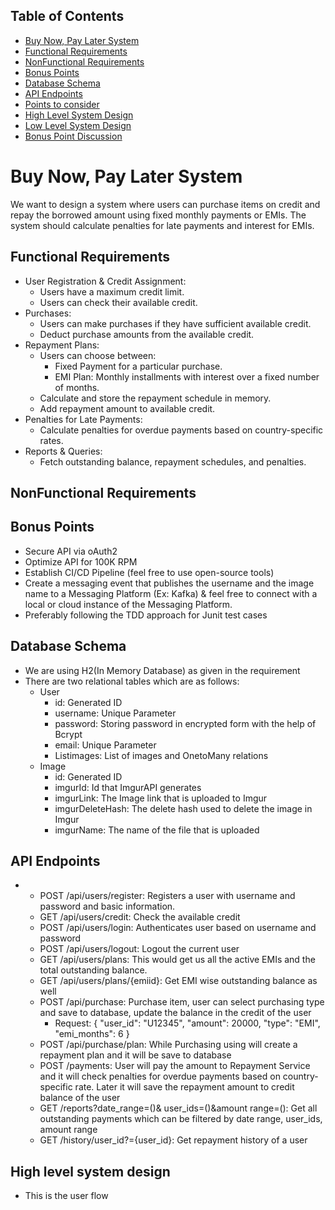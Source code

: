 
## Table of Contents
- [Buy Now, Pay Later System](#BuyNowPayLaterSystem)
- [Functional Requirements](#functional-requirements) 
- [NonFunctional Requirements](#nonfunctional-requirements)
- [Bonus Points](#Bonus-Points)
- [Database Schema](#database-schema)
- [API Endpoints](#api-endpoints)
- [Points to consider](#points-to-consider)
- [High Level System Design](#high-level-system-design)
- [Low Level System Design](#low-level-system-design)
- [Bonus Point Discussion](#bonus-points-discussion)
# Buy Now, Pay Later System

  We want to design a system where users can purchase items on credit and repay the borrowed amount using fixed monthly payments or EMIs. The system should calculate penalties for late payments and interest for EMIs.

## Functional Requirements
  - User Registration & Credit Assignment:
      - Users have a maximum credit limit.
      - Users can check their available credit.
  - Purchases:
      - Users can make purchases if they have sufficient available credit.
      - Deduct purchase amounts from the available credit.
  - Repayment Plans:
      - Users can choose between:
          -  Fixed Payment for a particular purchase.
          -  EMI Plan: Monthly installments with interest over a fixed number of months.
      - Calculate and store the repayment schedule in memory.
      - Add repayment amount to available credit.
  - Penalties for Late Payments:
      - Calculate penalties for overdue payments based on country-specific rates.
  - Reports & Queries:
      - Fetch outstanding balance, repayment schedules, and penalties.


## NonFunctional Requirements


## Bonus Points
-  Secure API via oAuth2
-  Optimize API for 100K RPM
-  Establish CI/CD Pipeline (feel free to use open-source tools)
-  Create a messaging event that publishes the username and the image name to a Messaging Platform (Ex: Kafka)
    & feel free to connect with a local or cloud instance of the Messaging Platform.
-  Preferably following the TDD approach for Junit test cases

## Database Schema
-  We are using H2(In Memory Database) as given in the requirement
-  There are two relational tables which are as follows:
    -  User
        -  id: Generated ID
        -  username: Unique Parameter
        -  password: Storing password in encrypted form with the help of Bcrypt
        -  email: Unique Parameter
        -  List<Image>images: List of images and OnetoMany relations
    -  Image
        -  id: Generated ID
        -  imgurId: Id that ImgurAPI generates
        -  imgurLink: The Image link that is uploaded to Imgur
        -  imgurDeleteHash: The delete hash used to delete the image in Imgur
        -  imgurName: The name of the file that is uploaded

## API Endpoints
  - 
    - POST /api/users/register: Registers a user with username and password and basic information.
    - GET /api/users/credit:  Check the available credit
    - POST /api/users/login: Authenticates user based on username and password
    - POST /api/users/logout: Logout the current user
    - GET /api/users/plans: This would get us all the active EMIs and the total outstanding balance.
    - GET /api/users/plans/{emiid}: Get EMI wise outstanding balance as well
    - POST /api/purchase: Purchase item, user can select purchasing type and save to database, update the balance in the credit of the user
        - Request: {
                      "user_id": "U12345",
                        "amount": 20000,
                        "type": "EMI",
                        "emi_months": 6
          }
    - POST /api/purchase/plan: While Purchasing using will create a  repayment plan and it will be save to database
    - POST /payments: User will pay the amount to Repayment Service and it will check penalties for overdue payments based on country-specific rate. Later it will save the repayment amount to credit balance of the user
    - GET /reports?date_range=()& user_ids=()&amount range=(): Get all outstanding payments which can be filtered by date range, user_ids, amount range
    - GET /history/user_id?={user_id}: Get repayment history of a user


## High level system design
-  This is the user flow


